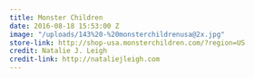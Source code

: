```yaml
---
title: Monster Children
date: 2016-08-18 15:53:00 Z
image: "/uploads/143%20-%20monsterchildrenusa@2x.jpg"
store-link: http://shop-usa.monsterchildren.com/?region=US
credit: Natalie J. Leigh
credit-link: http://nataliejleigh.com
---
```


